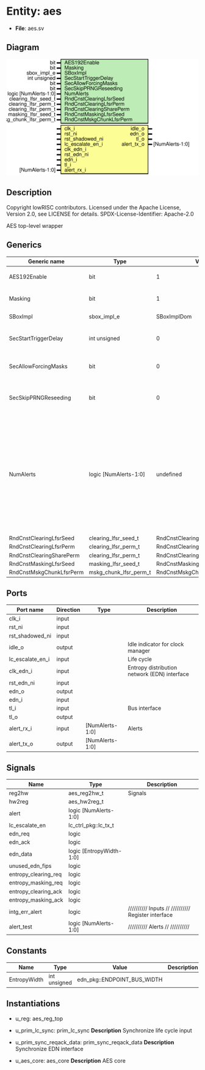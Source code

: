 # Entity: aes

- **File**: aes.sv
## Diagram

![Diagram](aes.svg "Diagram")
## Description

 Copyright lowRISC contributors.
 Licensed under the Apache License, Version 2.0, see LICENSE for details.
 SPDX-License-Identifier: Apache-2.0

 AES top-level wrapper

## Generics

| Generic name             | Type                   | Value                           | Description                                                                                                                                                                             |
| ------------------------ | ---------------------- | ------------------------------- | --------------------------------------------------------------------------------------------------------------------------------------------------------------------------------------- |
| AES192Enable             | bit                    | 1                               |  Can be 0 (disable), or 1 (enable).                                                                                                                                                     |
| Masking                  | bit                    | 1                               |  Can be 0 (no masking), or                                                                                                                                                              |
| SBoxImpl                 | sbox_impl_e            | SBoxImplDom                     |  See aes_pkg.sv                                                                                                                                                                         |
| SecStartTriggerDelay     | int unsigned           | 0                               |  Manual start trigger delay, useful for                                                                                                                                                 |
| SecAllowForcingMasks     | bit                    | 0                               |  Allow forcing masks to 0 using                                                                                                                                                         |
| SecSkipPRNGReseeding     | bit                    | 0                               |  The current SCA setup doesn't provide enough                                                                                                                                           |
| NumAlerts                | logic [NumAlerts-1:0]  | undefined                       |  resources to implement the infrastucture  required for PRNG reseeding (CSRNG, EDN).  To enable SCA resistance evaluations, we  need to skip reseeding requests.  Useful for SCA only.  |
| RndCnstClearingLfsrSeed  | clearing_lfsr_seed_t   | RndCnstClearingLfsrSeedDefault  |                                                                                                                                                                                         |
| RndCnstClearingLfsrPerm  | clearing_lfsr_perm_t   | RndCnstClearingLfsrPermDefault  |                                                                                                                                                                                         |
| RndCnstClearingSharePerm | clearing_lfsr_perm_t   | RndCnstClearingSharePermDefault |                                                                                                                                                                                         |
| RndCnstMaskingLfsrSeed   | masking_lfsr_seed_t    | RndCnstMaskingLfsrSeedDefault   |                                                                                                                                                                                         |
| RndCnstMskgChunkLfsrPerm | mskg_chunk_lfsr_perm_t | RndCnstMskgChunkLfsrPermDefault |                                                                                                                                                                                         |
## Ports

| Port name        | Direction | Type            | Description                                   |
| ---------------- | --------- | --------------- | --------------------------------------------- |
| clk_i            | input     |                 |                                               |
| rst_ni           | input     |                 |                                               |
| rst_shadowed_ni  | input     |                 |                                               |
| idle_o           | output    |                 |  Idle indicator for clock manager             |
| lc_escalate_en_i | input     |                 |  Life cycle                                   |
| clk_edn_i        | input     |                 |  Entropy distribution network (EDN) interface |
| rst_edn_ni       | input     |                 |                                               |
| edn_o            | output    |                 |                                               |
| edn_i            | input     |                 |                                               |
| tl_i             | input     |                 |  Bus interface                                |
| tl_o             | output    |                 |                                               |
| alert_rx_i       | input     | [NumAlerts-1:0] |  Alerts                                       |
| alert_tx_o       | output    | [NumAlerts-1:0] |                                               |
## Signals

| Name                 | Type                       | Description                                           |
| -------------------- | -------------------------- | ----------------------------------------------------- |
| reg2hw               | aes_reg2hw_t               |  Signals                                              |
| hw2reg               | aes_hw2reg_t               |                                                       |
| alert                | logic      [NumAlerts-1:0] |                                                       |
| lc_escalate_en       | lc_ctrl_pkg::lc_tx_t       |                                                       |
| edn_req              | logic                      |                                                       |
| edn_ack              | logic                      |                                                       |
| edn_data             | logic   [EntropyWidth-1:0] |                                                       |
| unused_edn_fips      | logic                      |                                                       |
| entropy_clearing_req | logic                      |                                                       |
| entropy_masking_req  | logic                      |                                                       |
| entropy_clearing_ack | logic                      |                                                       |
| entropy_masking_ack  | logic                      |                                                       |
| intg_err_alert       | logic                      | //////////  Inputs // //////////  Register interface  |
| alert_test           | logic [NumAlerts-1:0]      | //////////  Alerts // //////////                      |
## Constants

| Name         | Type         | Value                       | Description |
| ------------ | ------------ | --------------------------- | ----------- |
| EntropyWidth | int unsigned | edn_pkg::ENDPOINT_BUS_WIDTH |             |
## Instantiations

- u_reg: aes_reg_top
- u_prim_lc_sync: prim_lc_sync
**Description**
 Synchronize life cycle input

- u_prim_sync_reqack_data: prim_sync_reqack_data
**Description**
 Synchronize EDN interface

- u_aes_core: aes_core
**Description**
 AES core

